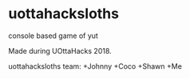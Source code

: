 # uottahacksloths
console based game of yut

Made during UOttaHacks 2018.

uottahacksloths team:
+Johnny
+Coco
+Shawn
+Me
